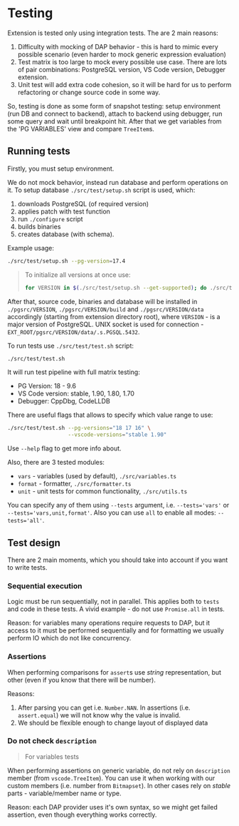 # Testing

Extension is tested only using integration tests. The are 2 main reasons:

1. Difficulty with mocking of DAP behavior - this is hard to mimic every possible scenario (even harder to mock generic expression evaluation)
2. Test matrix is too large to mock every possible use case. There are lots of pair combinations: PostgreSQL version, VS Code version, Debugger extension.
3. Unit test will add extra code cohesion, so it will be hard for us to perform refactoring or change source code in some way.

So, testing is done as some form of snapshot testing: setup environment (run DB and connect to backend), attach to backend using debugger, run some query and wait until breakpoint hit.
After that we get variables from the 'PG VARIABLES' view and compare `TreeItem`s.

## Running tests

Firstly, you must setup environment.

We do not mock behavior, instead run database and perform operations on it.
To setup database `./src/test/setup.sh` script is used, which:

1. downloads PostgreSQL (of required version)
2. applies patch with test function
3. run `./configure` script
4. builds binaries
5. creates database (with schema).

Example usage:

```bash
./src/test/setup.sh --pg-version=17.4
```

> To initialize all versions at once use:
>
> ```bash
> for VERSION in $(./src/test/setup.sh --get-supported); do ./src/test/setup.sh --pg-version="$VERSION"; done
> ```

After that, source code, binaries and database will be installed in `./pgsrc/VERSION`, `./pgsrc/VERSION/build` and `./pgsrc/VERSION/data` accordingly (starting from extension directory root), where `VERSION` - is a major version of PostgreSQL.
UNIX socket is used for connection - `EXT_ROOT/pgsrc/VERSION/data/.s.PGSQL.5432`.

To run tests use `./src/test/test.sh` script:

```bash
./src/test/test.sh
```

It will run test pipeline with full matrix testing:

- PG Version: 18 - 9.6
- VS Code version: stable, 1.90, 1.80, 1.70
- Debugger: CppDbg, CodeLLDB

There are useful flags that allows to specify which value range to use:

```bash
./src/test/test.sh --pg-versions="18 17 16" \
                   --vscode-versions="stable 1.90"
```

Use `--help` flag to get more info about.

Also, there are 3 tested modules:

- `vars` - variables (used by default), `./src/variables.ts`
- `format` - formatter, `./src/formatter.ts`
- `unit` - unit tests for common functionality, `./src/utils.ts`

You can specify any of them using `--tests` argument, i.e. `--tests='vars'` or `--tests='vars,unit,format'`.
Also you can use `all` to enable all modes: `--tests='all'`.

## Test design

There are 2 main moments, which you should take into account if you want to write tests.

### Sequential execution

Logic must be run sequentially, not in parallel. This applies both to `tests` and code in these tests.
A vivid example - do not use `Promise.all` in tests.

Reason: for variables many operations require requests to DAP, but it access to it must be performed sequentially and for formatting we usually perform IO which do not like concurrency.

### Assertions

When performing comparisons for `assert`s use *string* representation, but other (even if you know that there will be number).

Reasons:

1. After parsing you can get i.e. `Number.NAN`. In assertions (i.e. `assert.equal`) we will not know why the value is invalid.
2. We should be flexible enough to change layout of displayed data

### Do not check `description`

> For variables tests

When performing assertions on generic variable, do not rely on `description` member (from `vscode.TreeItem`).
You can use it when working with our custom members (i.e. number from `Bitmapset`).
In other cases rely on *stable* parts - variable/member name or type.

Reason: each DAP provider uses it's own syntax, so we might get failed assertion, even though everything works correctly.
